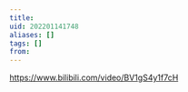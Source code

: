 ```yaml
---
title: 
uid: 202201141748
aliases: []
tags: []
from: 
---
```

https://www.bilibili.com/video/BV1gS4y1f7cH